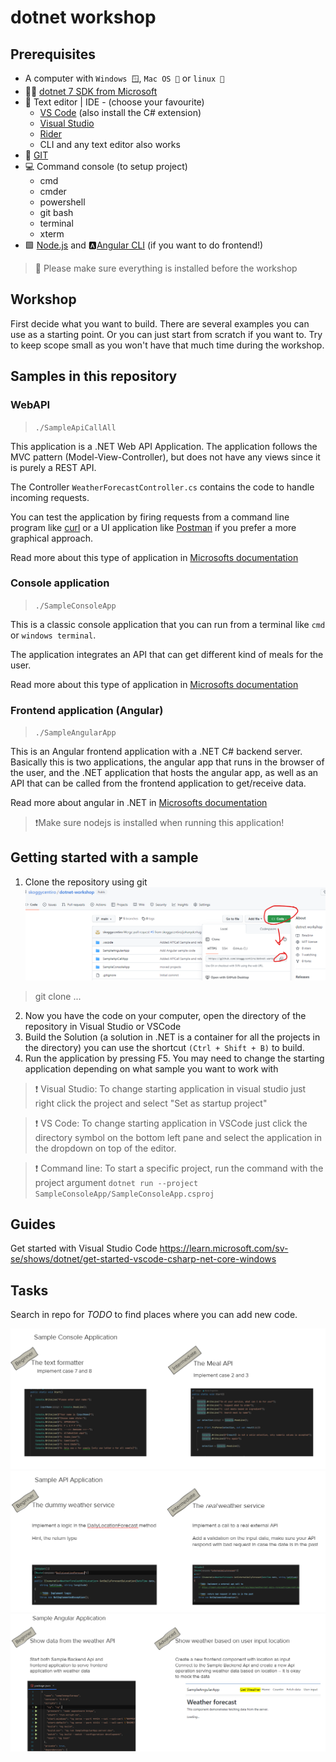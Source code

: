 # dotnet workshop

## Prerequisites

* A computer with `Windows 🪟`, `Mac OS 🍎` or `linux 🐧`
* 🧑‍💻 [dotnet 7 SDK from Microsoft](https://dotnet.microsoft.com/en-us/download/dotnet/7.0)
* 📃 Text editor | IDE - (choose your favourite)
  * [VS Code](https://code.visualstudio.com/) (also install the C# extension)
  * [Visual Studio](https://visualstudio.microsoft.com/)
  * [Rider](https://www.jetbrains.com/rider/)
  * CLI and any text editor also works
* 🌿 [GIT](https://git-scm.com/)
* 💻 Command console (to setup project)
  * cmd
  * cmder
  * powershell
  * git bash
  * terminal
  * xterm
* 🟩 [Node.js](https://nodejs.org/en/) and 🅰[Angular CLI](https://angular.io/cli) (if you want to do frontend!)

> 🙏 Please make sure everything is installed before the workshop 

## Workshop

First decide what you want to build. There are several examples you can use as a starting point. Or you can just start from scratch if you want to.
Try to keep scope small as you won't have that much time during the workshop.

## Samples in this repository

### WebAPI

> `./SampleApiCallAll`

This application is a .NET Web API Application. The application follows the MVC pattern (Model-View-Controller), but does not have any views since it is purely a REST API.

The Controller `WeatherForecastController.cs` contains the code to handle incoming requests.

You can test the application by firing requests from a command line program like [curl](https://curl.se/) or a UI application like [Postman](https://www.postman.com/) if you prefer a more graphical approach.

Read more about this type of application in [Microsofts documentation](https://dotnet.microsoft.com/en-us/apps/aspnet/apis)

### Console application

> `./SampleConsoleApp`

This is a classic console application that you can run from a terminal like `cmd` or `windows terminal`.

The application integrates an API that can get different kind of meals for the user.

Read more about this type of application in [Microsofts documentation](https://learn.microsoft.com/en-us/dotnet/core/tutorials/with-visual-studio-code?pivots=dotnet-7-0)

### Frontend application (Angular)

> `./SampleAngularApp`

This is an Angular frontend application with a .NET C# backend server. Basically this is two applications, the angular app that runs in the browser of the user, and the .NET application that hosts the angular app, as well as an API that can be called from the frontend application to get/receive data.

Read more about angular in .NET in [Microsofts documentation](https://learn.microsoft.com/en-us/aspnet/core/client-side/spa/angular?view=aspnetcore-7.0&tabs=visual-studio)

> ❗Make sure nodejs is installed when running this application!

## Getting started with a sample

1. Clone the repository using git
![clone repo](Images/clone_repo.png)
> git clone ...
2. Now you have the code on your computer, open the directory of the repository in Visual Studio or VSCode
3. Build the Solution (a solution in .NET is a container for all the projects in the directory) you can use the shortcut `(Ctrl + Shift + B)` to build.
4. Run the application by pressing F5. You may need to change the starting application depending on what sample you want to work with

> ❗ Visual Studio: To change starting application in visual studio just right click the project and select "Set as startup project"

> ❗ VS Code: To change starting application in VSCode just click the directory symbol on the bottom left pane and select the application in the dropdown on top of the editor.

> ❗ Command line: To start a specific project, run the command with the project argument `dotnet run --project SampleConsoleApp/SampleConsoleApp.csproj`

## Guides

Get started with Visual Studio Code
https://learn.microsoft.com/sv-se/shows/dotnet/get-started-vscode-csharp-net-core-windows


## Tasks

Search in repo for *TODO* to find places where you can add new code.

![Sample Console App](./Images/SampleConsoleApplication.png)
![Sample API App](./Images/SampleApiApplication.png)
![Sample Angular App](./Images/SampleAngularApplication.png)
